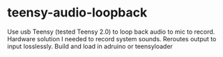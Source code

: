 # teensy-audio-loopback
Use usb Teensy (tested Teensy 2.0) to loop back audio to mic to record. Hardware solution I needed to record system sounds.
Reroutes output to input losslessly. Build and load in adruino or teensyloader
